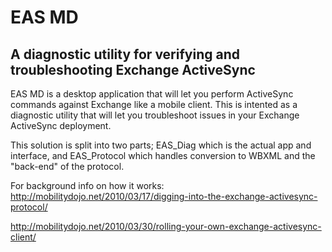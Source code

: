 EAS MD
=====
## A diagnostic utility for verifying and troubleshooting Exchange ActiveSync 
EAS MD is a desktop application that will let you perform ActiveSync commands against Exchange like a mobile client. This is intented as a diagnostic utility that will let you troubleshoot issues in your Exchange ActiveSync deployment.

This solution is split into two parts; EAS_Diag which is the actual app and interface, and EAS_Protocol which handles conversion to WBXML and the "back-end" of the protocol.

For background info on how it works: 
http://mobilitydojo.net/2010/03/17/digging-into-the-exchange-activesync-protocol/

http://mobilitydojo.net/2010/03/30/rolling-your-own-exchange-activesync-client/

